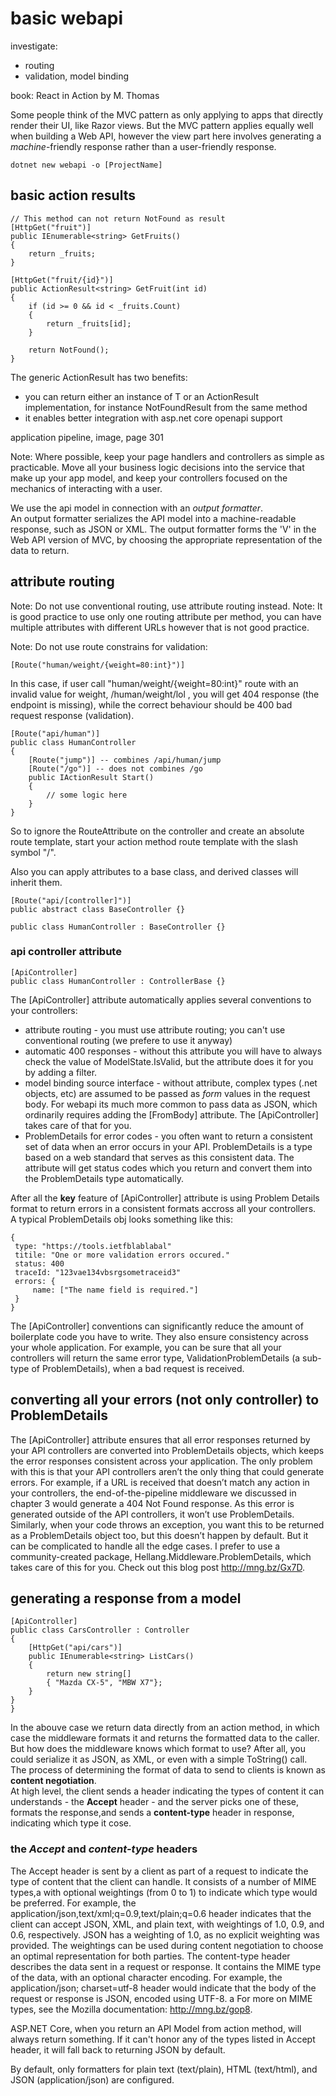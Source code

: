 # basic webapi
investigate:
* routing
* validation, model binding

book: React in Action by M. Thomas


Some people think of the MVC pattern as only applying to apps that directly render their UI, like Razor views. But the MVC pattern applies equally well when building a Web API, however the view part here involves generating a _machine_-friendly response rather than a user-friendly response.  


```
dotnet new webapi -o [ProjectName]
```

## basic action results
```
// This method can not return NotFound as result
[HttpGet("fruit")]
public IEnumerable<string> GetFruits()
{
    return _fruits;
}

[HttpGet("fruit/{id}")]
public ActionResult<string> GetFruit(int id)
{
    if (id >= 0 && id < _fruits.Count)
    {
        return _fruits[id];
    }

    return NotFound();
}
```
The generic ActionResult<T> has two benefits:
* you can return either an instance of T or an ActionResult implementation, for instance NotFoundResult from the same method
* it enables better integration with asp.net core openapi support

application pipeline, image, page 301

Note: Where possible, keep your page handlers and controllers as simple as practicable. Move all your business logic decisions into the service that make up your app model, and keep your controllers focused on the mechanics of interacting with a user.  

We use the api model in connection with an _output formatter_.  
An output formatter serializes the API model into a machine-readable response, such as JSON or XML. The output formatter forms the 'V' in the Web API version of MVC, by choosing the appropriate representation of the data to return.

## attribute routing
Note: Do not use conventional routing, use attribute routing instead.
Note: It is good practice to use only one routing attribute per method, you can have multiple attributes with different URLs however that is not good practice.  

Note: Do not use route constrains for validation:
```
[Route("human/weight/{weight=80:int}")]
```
In this case, if user call "human/weight/{weight=80:int}" route with an invalid value for weight, /human/weight/lol , you will get 404 response (the endpoint is missing), while the correct behaviour should be 400 bad request response (validation).  

```
[Route("api/human")]
public class HumanController
{
    [Route("jump")] -- combines /api/human/jump
    [Route("/go")] -- does not combines /go
    public IActionResult Start()
    {
        // some logic here
    }
}
```
So to ignore the RouteAttribute on the controller and create an absolute route template, start your action method route template with the slash symbol "/".

Also you can apply attributes to a base class, and derived classes will inherit them.
```
[Route("api/[controller]")]
public abstract class BaseController {}

public class HumanController : BaseController {}
```

### api controller attribute
```
[ApiController]
public class HumanController : ControllerBase {}
```
The [ApiController] attribute automatically applies several conventions to your controllers:
* attribute routing - you must use attribute routing; you can't use conventional routing (we prefere to use it anyway)
* automatic 400 responses - without this attribute you will have to always check the value of ModelState.IsValid, but the attribute does it for you by adding a filter.
* model binding source interface - without attribute, complex types (.net objects, etc) are assumed to be passed as _form_ values in the request body. For webapi its much more common to pass data as JSON, which ordinarily requires adding the [FromBody] attribute. The [ApiController] takes care of that for you.
* ProblemDetails for error codes - you often want to return a consistent set of data when an error occurs in your API. ProblemDetails is a type based on a web standard that serves as this consistent data. The attribute will get status codes which you return and convert them into the ProblemDetails type automatically.


After all the **key** feature of [ApiController] attribute is using Problem Details format to return errors in a consistent formats accross all your controllers.  
A typical ProblemDetails obj looks something like this:
```
{
 type: "https://tools.ietfblablabal"
 titile: "One or more validation errors occured."
 status: 400
 traceId: "123vae134vbsrgsometraceid3"
 errors: {
     name: ["The name field is required."]
 }
}
```
The [ApiController] conventions can significantly reduce the amount of boilerplate code you have to write. They also ensure consistency across your whole application. For example, you can be sure that all your controllers will return the same error type, ValidationProblemDetails (a sub-type of ProblemDetails), when a bad request is received.

## converting all your errors (not only controller) to ProblemDetails
The [ApiController] attribute ensures that all error responses returned by your API controllers are converted into ProblemDetails objects, which keeps the error responses consistent across your application. 
The only problem with this is that your API controllers aren’t the only thing that could generate errors. For example, if a URL is received that doesn’t match any action in your controllers, the end-of-the-pipeline middleware we discussed in chapter 3 would generate a 404 Not Found response. As this error is generated outside of the API controllers, it won’t use ProblemDetails. Similarly, when your code throws an exception, you want this to be returned as a ProblemDetails object too, but this doesn’t happen by default.
But it can be complicated to handle all the edge cases. I prefer to use a community-created package, Hellang.Middleware.ProblemDetails, which takes care of this for you. 
Check out this blog post http://mng.bz/Gx7D. 

## generating a response from a model
```
[ApiController]
public class CarsController : Controller
{
    [HttpGet("api/cars")]
    public IEnumerable<string> ListCars()
    {
        return new string[]
        { "Mazda CX-5", "MBW X7"};
    }
}
}
```
In the abouve case we return data directly from an action method, in which case the middleware formats it and returns the formatted data to the caller.  
But how does the middleware knows which format to use? After all, you could serialize it as JSON, as XML, or even with a simple ToString() call.  
The process of determining the format of data to send to clients is known as **content negotiation**.  
At high level, the client sends a header indicating the types of content it can understands - the **Accept** header - and the server picks one of these, formats the response,and sends a **content-type** header in response, indicating which type it cose.
### the _Accept_ and _content-type_ headers
The Accept header is sent by a client as part of a request to indicate the type of content that the client can handle. It consists of a number of MIME types,a with optional weightings (from 0 to 1) to indicate which type would be preferred. For example, the
application/json,text/xml;q=0.9,text/plain;q=0.6 header indicates that the client can accept JSON, XML, and plain text, with weightings of 1.0, 0.9, and 0.6, respectively. JSON has a weighting of 1.0, as no explicit weighting was provided. The weightings can be used during content negotiation to choose an optimal representation for both parties.
The content-type header describes the data sent in a request or response. It contains the MIME type of the data, with an optional character encoding. For example, the application/json; charset=utf-8 header would indicate that the body of the request or response is JSON, encoded using UTF-8.
a For more on MIME types, see the Mozilla documentation: http://mng.bz/gop8.

ASP.NET Core, when you return an API Model from action method, will always return something. If it can't honor any of the types listed in Accept header, it will fall back to returning JSON by default.  

By default, only formatters for plain text (text/plain), HTML (text/html), and JSON (application/json) are configured.
